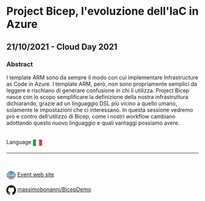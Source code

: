 # Project Bicep, l'evoluzione dell'IaC in Azure
## 21/10/2021 - Cloud Day 2021
### Abstract
I template ARM sono da sempre il modo con cui implementare Infrastructure as Code in Azure. I template ARM, però, non sono propriamente semplici da leggere e rischiano di generare confusione in chi li utilizza. Project Bicep nasce con lo scopo semplificare la definizione della nostra infrastruttura dichiarando, grazie ad un linguaggio DSL più vicino a quello umano, solamente le impostazioni che ci interessano. In questa sessione vedremo pro e contro dell'utilizzo di Bicep, come i nostri workflow cambiano adottando questo nuovo linguaggio e quali vantaggi possiamo avere.

<br/>
Language <img width="25" src="https://raw.githubusercontent.com/massimobonanni/massimobonanni/master/images/flagitaly.svg" style="vertical-align:middle">

<br/>

---

<br/>
<p>
<img width="25" src="https://raw.githubusercontent.com/massimobonanni/massimobonanni/master/images/eventwebsite.svg" style="vertical-align:middle"> 
<a href="https://www.ugidotnet.org/e/2175/Cloud-Day-2021">Event web site</a>
</p>

<p>
<img width="25" src="https://raw.githubusercontent.com/massimobonanni/massimobonanni/master/images/github.svg" style="vertical-align:middle"> 
<a href="https://github.com/massimobonanni/BicepDemo" target="_blank">massimobonanni/BicepDemo</a>
</p>